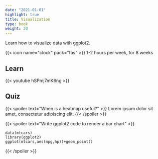 ```yaml
---
date: "2021-01-01"
highlight: true
title: Visualization
type: book
weight: 30
---
```


Learn how to visualize data with ggplot2.

<!--more-->

{{< icon name="clock" pack="fas" >}} 1-2 hours per week, for 8 weeks

## Learn

{{< youtube hSPmj7mK6ng >}}

## Quiz

{{< spoiler text="When is a heatmap useful?" >}}
Lorem ipsum dolor sit amet, consectetur adipiscing elit.
{{< /spoiler >}}

{{< spoiler text="Write ggplot2 code to render a bar chart" >}}
```{r}
data(mtcars)
library(ggplot2)
ggplot(mtcars,aes(mpg,hp))+geom_point()
```
{{< /spoiler >}}
